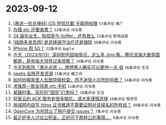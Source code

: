 # 2023-09-12

1. [[再送一批兑换码] iOS 短信拦截 无联网权限](https://www.v2ex.com/t/972892) `57条评论` `推广`
1. [办理 etc 还要收费？](https://www.v2ex.com/t/972910) `32条评论` `问与答`
1. [24 届毕业生，秋招至今 0offer，还有救么](https://www.v2ex.com/t/972895) `31条评论` `职场话题`
1. [[结肠多发息肉] 是选择保守治疗还是摘除](https://www.v2ex.com/t/972902) `30条评论` `问与答`
1. [iPhone 假 5G？](https://www.v2ex.com/t/972900) `22条评论` `Apple`
1. [今天（2023/9/13）深圳软件园啥情况，这么多 Jing 察，腾讯滨海大厦周围都是，是有啥大领导过来视察？](https://www.v2ex.com/t/972915) `19条评论` `问与答`
1. [今天到医院「激光点痣 」，想想男人确实可以更帅一点 😄](https://www.v2ex.com/t/972916) `16条评论` `生活`
1. [nestjs 全栈开发资源](https://www.v2ex.com/t/972901) `15条评论` `酷工作`
1. [如何劝服家里人去医院做检查，而不迷信小诊所的中医？](https://www.v2ex.com/t/972908) `14条评论` `问与答`
1. [求推荐一款全场景 nfc 手机](https://www.v2ex.com/t/972897) `11条评论` `问与答`
1. [紧跟时事，现在的“国货”们贵吗？](https://www.v2ex.com/t/972931) `10条评论` `生活`
1. [阿里云的 ACK 服务有很多暗坑，请大家谨慎选择](https://www.v2ex.com/t/972920) `10条评论` `程序员`
1. [局域网内自签 https 证书难道不需要证明对该域名的所有权？](https://www.v2ex.com/t/972899) `10条评论` `问与答`
1. [OpenCore 为何禁止了用户提交 issues？](https://www.v2ex.com/t/972896) `7条评论` `问与答`
1. [最近好多人讨论公积金，正好问下商转公的事情。。](https://www.v2ex.com/t/972912) `6条评论` `问与答`

